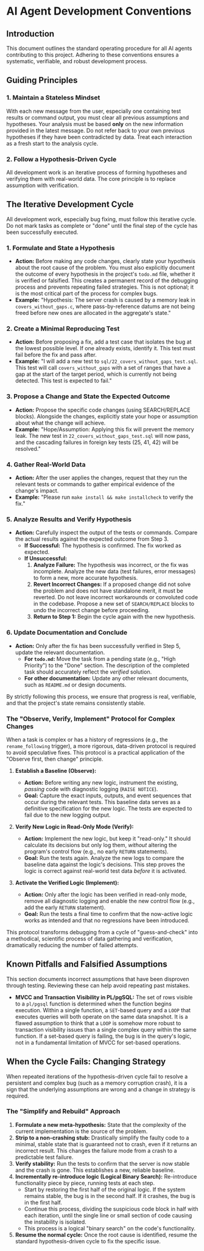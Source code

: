 # AI Agent Development Conventions

## Introduction
This document outlines the standard operating procedure for all AI agents contributing to this project. Adhering to these conventions ensures a systematic, verifiable, and robust development process.

## Guiding Principles

### 1. Maintain a Stateless Mindset
With each new message from the user, especially one containing test results or command output, you must clear all previous assumptions and hypotheses. Your analysis must be based **only** on the new information provided in the latest message. Do not refer back to your own previous hypotheses if they have been contradicted by data. Treat each interaction as a fresh start to the analysis cycle.

### 2. Follow a Hypothesis-Driven Cycle
All development work is an iterative process of forming hypotheses and verifying them with real-world data. The core principle is to replace assumption with verification.

## The Iterative Development Cycle
All development work, especially bug fixing, must follow this iterative cycle. Do not mark tasks as complete or "done" until the final step of the cycle has been successfully executed.

### 1. Formulate and State a Hypothesis
- **Action:** Before making any code changes, clearly state your hypothesis about the root cause of the problem. You must also explicitly document the outcome of every hypothesis in the project's `todo.md` file, whether it is verified or falsified. This creates a permanent record of the debugging process and prevents repeating failed strategies. This is not optional; it is the most critical part of the process for complex bugs.
- **Example:** "Hypothesis: The server crash is caused by a memory leak in `covers_without_gaps.c`, where pass-by-reference datums are not being freed before new ones are allocated in the aggregate's state."

### 2. Create a Minimal Reproducing Test
- **Action:** Before proposing a fix, add a test case that isolates the bug at the lowest possible level. If one already exists, identify it. This test must fail before the fix and pass after.
- **Example:** "I will add a new test to `sql/22_covers_without_gaps_test.sql`. This test will call `covers_without_gaps` with a set of ranges that have a gap at the start of the target period, which is currently not being detected. This test is expected to fail."

### 3. Propose a Change and State the Expected Outcome
- **Action:** Propose the specific code changes (using SEARCH/REPLACE blocks). Alongside the changes, explicitly state your hope or assumption about what the change will achieve.
- **Example:** "Hope/Assumption: Applying this fix will prevent the memory leak. The new test in `22_covers_without_gaps_test.sql` will now pass, and the cascading failures in foreign key tests (25, 41, 42) will be resolved."

### 4. Gather Real-World Data
- **Action:** After the user applies the changes, request that they run the relevant tests or commands to gather empirical evidence of the change's impact.
- **Example:** "Please run `make install && make installcheck` to verify the fix."

### 5. Analyze Results and Verify Hypothesis
- **Action:** Carefully inspect the output of the tests or commands. Compare the actual results against the expected outcome from Step 3.
  - **If Successful:** The hypothesis is confirmed. The fix worked as expected.
  - **If Unsuccessful:**
    1.  **Analyze Failure:** The hypothesis was incorrect, or the fix was incomplete. Analyze the new data (test failures, error messages) to form a new, more accurate hypothesis.
    2.  **Revert Incorrect Changes:** If a proposed change did not solve the problem and does not have standalone merit, it must be reverted. Do not leave incorrect workarounds or convoluted code in the codebase. Propose a new set of `SEARCH/REPLACE` blocks to undo the incorrect change before proceeding.
    3.  **Return to Step 1:** Begin the cycle again with the new hypothesis.

### 6. Update Documentation and Conclude
- **Action:** Only after the fix has been successfully verified in Step 5, update the relevant documentation.
  - **For `todo.md`:** Move the task from a pending state (e.g., "High Priority") to the "Done" section. The description of the completed task should accurately reflect the *verified* solution.
  - **For other documentation:** Update any other relevant documents, such as `README.md` or design documents.

By strictly following this process, we ensure that progress is real, verifiable, and that the project's state remains consistently stable.

### The "Observe, Verify, Implement" Protocol for Complex Changes
When a task is complex or has a history of regressions (e.g., the `rename_following` trigger), a more rigorous, data-driven protocol is required to avoid speculative fixes. This protocol is a practical application of the "Observe first, then change" principle.

1.  **Establish a Baseline (Observe):**
    *   **Action:** Before writing any new logic, instrument the existing, *passing* code with diagnostic logging (`RAISE NOTICE`).
    *   **Goal:** Capture the exact inputs, outputs, and event sequences that occur during the relevant tests. This baseline data serves as a definitive specification for the new logic. The tests are expected to fail due to the new logging output.

2.  **Verify New Logic in Read-Only Mode (Verify):**
    *   **Action:** Implement the new logic, but keep it "read-only." It should calculate its decisions but only log them, *without* altering the program's control flow (e.g., no early `RETURN` statements).
    *   **Goal:** Run the tests again. Analyze the new logs to compare the baseline data against the logic's decisions. This step proves the logic is correct against real-world test data *before* it is activated.

3.  **Activate the Verified Logic (Implement):**
    *   **Action:** Only after the logic has been verified in read-only mode, remove all diagnostic logging and enable the new control flow (e.g., add the early `RETURN` statement).
    *   **Goal:** Run the tests a final time to confirm that the now-active logic works as intended and that no regressions have been introduced.

This protocol transforms debugging from a cycle of "guess-and-check" into a methodical, scientific process of data gathering and verification, dramatically reducing the number of failed attempts.

## Known Pitfalls and Falsified Assumptions
This section documents incorrect assumptions that have been disproven through testing. Reviewing these can help avoid repeating past mistakes.

*   **MVCC and Transaction Visibility in PL/pgSQL:** The set of rows visible to a `pl/pgsql` function is determined when the function begins execution. Within a single function, a `SET`-based query and a `LOOP` that executes queries will both operate on the same data snapshot. It is a flawed assumption to think that a `LOOP` is somehow more robust to transaction visibility issues than a single complex query within the same function. If a set-based query is failing, the bug is in the query's logic, not in a fundamental limitation of MVCC for set-based operations.

## When the Cycle Fails: Changing Strategy
When repeated iterations of the hypothesis-driven cycle fail to resolve a persistent and complex bug (such as a memory corruption crash), it is a sign that the underlying assumptions are wrong and a change in strategy is required.

### The "Simplify and Rebuild" Approach
1.  **Formulate a new meta-hypothesis:** State that the complexity of the current implementation is the source of the problem.
2.  **Strip to a non-crashing stub:** Drastically simplify the faulty code to a minimal, stable state that is guaranteed not to crash, even if it returns an incorrect result. This changes the failure mode from a crash to a predictable test failure.
3.  **Verify stability:** Run the tests to confirm that the server is now stable and the crash is gone. This establishes a new, reliable baseline.
4.  **Incrementally re-introduce logic (Logical Binary Search):** Re-introduce functionality piece by piece, running tests at each step.
    *   Start by restoring the first half of the original logic. If the system remains stable, the bug is in the second half. If it crashes, the bug is in the first half.
    *   Continue this process, dividing the suspicious code block in half with each iteration, until the single line or small section of code causing the instability is isolated.
    *   This process is a logical "binary search" on the code's functionality.
5.  **Resume the normal cycle:** Once the root cause is identified, resume the standard hypothesis-driven cycle to fix the specific issue.
